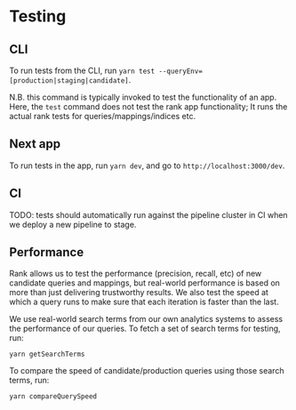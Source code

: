 # Testing

## CLI

To run tests from the CLI, run `yarn test --queryEnv=[production|staging|candidate]`.

N.B. this command is typically invoked to test the functionality of an app.  
Here, the `test` command does not test the rank app functionality; It runs the actual rank tests for queries/mappings/indices etc.

## Next app

To run tests in the app, run `yarn dev`, and go to `http://localhost:3000/dev`.

## CI

TODO: tests should automatically run against the pipeline cluster in CI when we deploy a new pipeline to stage.

## Performance

Rank allows us to test the performance (precision, recall, etc) of new candidate queries and mappings, but real-world performance is based on more than just delivering trustworthy results. We also test the speed at which a query runs to make sure that each iteration is faster than the last.

We use real-world search terms from our own analytics systems to assess the performance of our queries. To fetch a set of search terms for testing, run:

```
yarn getSearchTerms
```

To compare the speed of candidate/production queries using those search terms, run:

```
yarn compareQuerySpeed
```